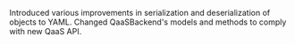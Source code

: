Introduced various improvements in serialization and deserialization of objects to YAML. Changed QaaSBackend's models and methods to comply with new QaaS API.